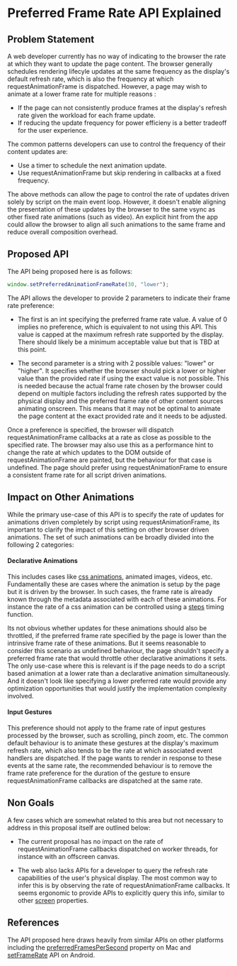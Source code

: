 # Preferred Frame Rate API Explained

## Problem Statement
A web developer currently has no way of indicating to the browser the rate at which they want to update the page content. The browser generally schedules rendering lifecyle updates at the same frequency as the display's default refresh rate, which is also the frequency at which requestAnimationFrame is dispatched. However, a page may wish to animate at a lower frame rate for multiple reasons : 

* If the page can not consistently produce frames at the display's refresh rate given the workload for each frame update.
* If reducing the update frequency for power efficieny is a better tradeoff for the user experience.

The common patterns developers can use to control the frequency of their content updates are:

* Use a timer to schedule the next animation update.
* Use requestAnimationFrame but skip rendering in callbacks at a fixed frequency.

The above methods can allow the page to control the rate of updates driven solely by script on the main event loop. However, it doesn't enable aligning the presentation of these updates by the browser to the same vsync as other fixed rate animations (such as video). An explicit hint from the app could allow the browser to align all such animations to the same frame and reduce overall composition overhead.

## Proposed API
The API being proposed here is as follows:

```javascript
window.setPreferredAnimationFrameRate(30, "lower");
```

The API allows the developer to provide 2 parameters to indicate their frame rate preference:

* The first is an int specifying the preferred frame rate value. A value of 0 implies no preference, which is equivalent to not using this API. This value is capped at the maximum refresh rate supported by the display. There should likely be a minimum acceptable value but that is TBD at this point.

* The second parameter is a string with 2 possible values: "lower" or "higher". It specifies whether the browser should pick a lower or higher value than the provided rate if using the exact value is not possible. This is needed because the actual frame rate chosen by the browser could depend on multiple factors including the refresh rates supported by the physical display and the preferred frame rate of other content sources animating onscreen. This means that it may not be optimal to animate the page content at the exact provided rate and it needs to be adjusted.

Once a preference is specified, the browser will dispatch requestAnimationFrame callbacks at a rate as close as possible to the specified rate. The browser may also use this as a performance hint to change the rate at which updates to the DOM outside of requestAnimationFrame are painted, but the behaviour for that case is undefined. The page should prefer using requestAnimationFrame to ensure a consistent frame rate for all script driven animations.

## Impact on Other Animations
While the primary use-case of this API is to specify the rate of updates for animations driven completely by script using requestAnimationFrame, its important to clarify the impact of this setting on other browser driven animations. The set of such animations can be broadly divided into the following 2 categories:

#### Declarative Animations
This includes cases like [css animations](https://developer.mozilla.org/en-US/docs/Web/CSS/CSS_Animations), animated images, videos, etc. Fundamentally these are cases where the animation is setup by the page but it is driven by the browser. In such cases, the frame rate is already known through the metadata associated with each of these animations. For instance the rate of a css animation can be controlled using a [steps](https://developer.mozilla.org/en-US/docs/Web/CSS/animation-timing-function) timing function.

Its not obvious whether updates for these animations should also be throttled, if the preferred frame rate specified by the page is lower than the intrinsive frame rate of these animations. But it seems reasonable to consider this scenario as undefined behaviour, the page shouldn't specify a preferred frame rate that would throttle other declarative animations it sets. The only use-case where this is relevant is if the page needs to do a script based animation at a lower rate than a declarative animation simultaneously. And it doesn't look like specifying a lower preferred rate would provide any optimization opportunities that would justify the implementation complexity involved.

#### Input Gestures
This preference should not apply to the frame rate of input gestures processed by the browser, such as scrolling, pinch zoom, etc. The common default behaviour is to animate these gestures at the display's maximum refresh rate, which also tends to be the rate at which associated event handlers are dispatched. If the page wants to render in response to these events at the same rate, the recommended behaviour is to remove the frame rate preference for the duration of the gesture to ensure requestAnimationFrame callbacks are dispatched at the same rate.

## Non Goals
A few cases which are somewhat related to this area but not necessary to address in this proposal itself are outlined below:

* The current proposal has no impact on the rate of requestAnimationFrame callbacks dispatched on worker threads, for instance with an offscreen canvas.

* The web also lacks APIs for a developer to query the refresh rate capabilities of the user's physical display. The most common way to infer this is by observing the rate of requestAnimationFrame callbacks. It seems ergonomic to provide APIs to explicitly query this info, similar to other [screen](https://developer.mozilla.org/en-US/docs/Web/API/Window/screen) properties.

## References
The API proposed here draws heavily from similar APIs on other platforms including the [preferredFramesPerSecond](https://developer.apple.com/documentation/quartzcore/cadisplaylink/1648421-preferredframespersecond) property on Mac and [setFrameRate](https://developer.android.com/ndk/reference/group/a-native-window#anativewindow_setframerate) API on Android.

